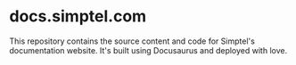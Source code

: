 # docs.simptel.com
This repository contains the source content and code for Simptel's documentation website. It's built using Docusaurus and deployed with love.
